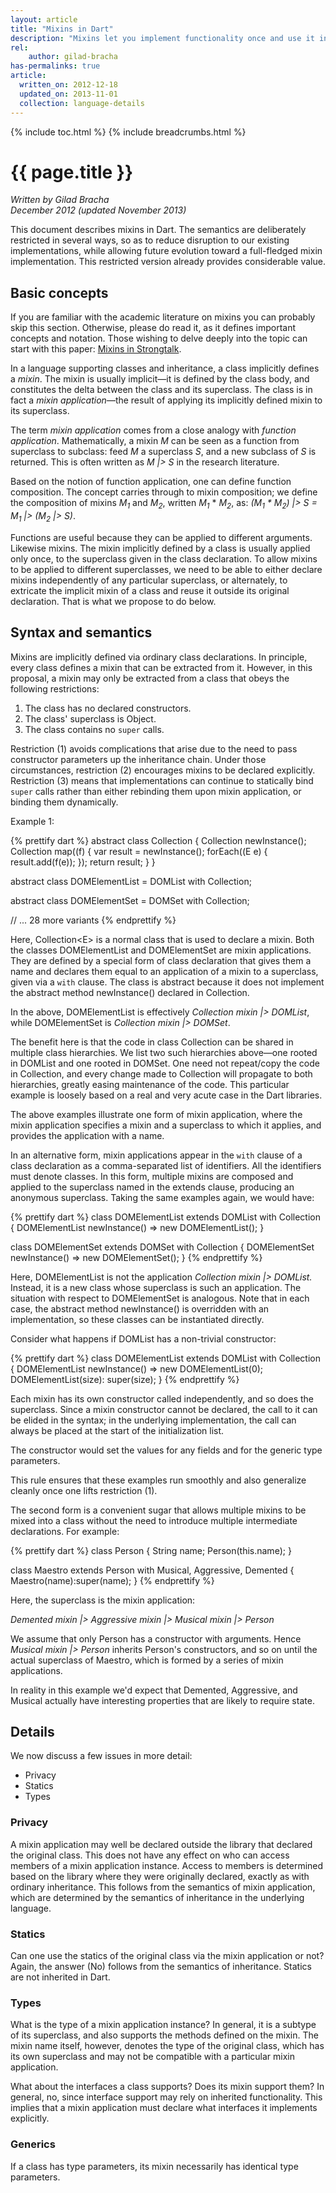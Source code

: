 ```yaml
--- 
layout: article
title: "Mixins in Dart"
description: "Mixins let you implement functionality once and use it in multiple classes."
rel:
    author: gilad-bracha
has-permalinks: true
article:
  written_on: 2012-12-18
  updated_on: 2013-11-01
  collection: language-details
---
```


{% include toc.html %}
{% include breadcrumbs.html %}

# {{ page.title }}

_Written by Gilad Bracha <br>
December 2012 (updated November 2013)_

This document describes mixins in Dart.
The semantics are deliberately restricted in several ways,
so as to reduce disruption to our existing implementations,
while allowing future evolution toward a full-fledged mixin implementation.
This restricted version already provides considerable value.

## Basic concepts

If you are familiar with the academic literature on mixins
you can probably skip this section.
Otherwise, please do read it,
as it defines important concepts and notation.
Those wishing to delve deeply into the topic can start with this paper:
[Mixins in Strongtalk](http://www.bracha.org/mixins-paper.pdf).

In a language supporting classes and inheritance,
a class implicitly defines a _mixin_.
The mixin is usually implicit—it is defined by the class body,
and constitutes the delta between the class and its superclass.
The class is in fact a _mixin application_—the
result of applying its implicitly defined mixin to its superclass. 

The term _mixin application_ comes from
a close analogy with _function application_.
Mathematically, a mixin _M_ can be seen as a function
from superclass to subclass:
feed _M_ a superclass _S_, and a new subclass of _S_ is returned.
This is often written as _M |> S_ in the research literature.

Based on the notion of function application,
one can define function composition.
The concept carries through to mixin composition;
we define the composition of mixins
<em>M<sub>1</sub></em> and <em>M<sub>2</sub></em>,
written <em>M<sub>1</sub></em> * <em>M<sub>2</sub></em>, as:
<em>(M<sub>1</sub> * M<sub>2</sub>) |> S =
M<sub>1</sub> |> (M<sub>2</sub> |> S)</em>.

Functions are useful because
they can be applied to different arguments. 
Likewise mixins.
The mixin implicitly defined by a class
is usually applied only once,
to the superclass given in the class declaration.
To allow mixins to be applied to different superclasses,
we need to be able to either
declare mixins independently of any particular superclass,
or alternately,
to extricate the implicit mixin of a class
and reuse it outside its original declaration.
That is what we propose to do below.

## Syntax and semantics

Mixins are implicitly defined via ordinary class declarations.
In principle, every class defines a mixin that can be extracted from it.
However, in this proposal,
a mixin may only be extracted from a class
that obeys the following restrictions:

1. The class has no declared constructors.
2. The class' superclass is Object.
3. The class contains no `super` calls.

Restriction (1) avoids complications that arise
due to the need to pass constructor parameters up the inheritance chain.
Under those circumstances, 
restriction (2) encourages mixins to be declared explicitly.
Restriction (3) means that implementations can continue
to statically bind `super` calls rather than either
rebinding them upon mixin application,
or binding them dynamically.

Example 1:

{% prettify dart %}
abstract class Collection<E> {
  Collection<E> newInstance();
  Collection<E> map((f) {
    var result = newInstance();
    forEach((E e) { result.add(f(e)); });
    return result;
  }
}

abstract class DOMElementList<E> = DOMList with Collection<E>;

abstract class DOMElementSet<E> = DOMSet with Collection<E>;

// ... 28 more variants
{% endprettify %}

Here, Collection\<E> is a normal class that is used to declare a mixin.
Both the classes DOMElementList and DOMElementSet are mixin applications.
They are defined by a special form of class declaration that gives them a name
and declares them equal to an application of
a mixin to a superclass, given via a `with` clause.
The class is abstract
because it does not implement the abstract method 
newInstance() declared in Collection. 

In the above, DOMElementList is effectively
<em>Collection mixin |> DOMList</em>,
while DOMElementSet is <em>Collection mixin |> DOMSet</em>.

The benefit here is that the code in class Collection
can be shared in multiple class hierarchies.
We list two such hierarchies above—one rooted in DOMList 
and one rooted in DOMSet.
One need not repeat/copy the code in Collection,
and every change made to Collection will propagate to both hierarchies,
greatly easing maintenance of the code.
This particular example is loosely based on a 
real and very acute case in the Dart libraries.

The above examples illustrate one form of mixin application,
where the mixin application specifies a mixin and a superclass
to which it applies,
and provides the application with a name.

In an alternative form, mixin applications appear in
the `with` clause of a class declaration
as a comma-separated list of identifiers.
All the identifiers must denote classes.
In this form, multiple mixins are composed and applied
to the superclass named in the extends clause,
producing an anonymous superclass. 
Taking the same examples again, we would have:

{% prettify dart %}
class DOMElementList<E> extends DOMList with Collection<E> {
   DOMElementList<E> newInstance() => new DOMElementList<E>();
}

class DOMElementSet<E> extends DOMSet with Collection<E> {
  DOMElementSet<E> newInstance() => new DOMElementSet<E>();
}
{% endprettify %}

Here, DOMElementList is not the application _Collection mixin |> DOMList._ 
Instead, it is a new class whose superclass is such an application.
The situation with respect to DOMElementSet is analogous.
Note that in each case,
the abstract method newInstance() is overridden with an implementation,
so these classes can be instantiated directly.

Consider what happens if DOMList has a non-trivial constructor:

{% prettify dart %}
class DOMElementList<E> extends DOMList with Collection<E> {
  DOMElementList<E> newInstance() => new DOMElementList<E>(0);
  DOMElementList(size): super(size);
}
{% endprettify %}

Each mixin has its own constructor called independently,
and so does the superclass.
Since a mixin constructor cannot be declared,
the call to it can be elided in the syntax;
in the underlying implementation,
the call can always be placed at the start of the initialization list.

The constructor would set the values for any fields
and for the generic type parameters.

This rule ensures that these examples run smoothly
and also generalize cleanly once one lifts restriction (1).

The second form is a convenient sugar
that allows multiple mixins to be mixed into a class
without the need to introduce multiple intermediate declarations. 
For example:

{% prettify dart %}
class Person {
  String name;
  Person(this.name);
}

class Maestro extends Person with Musical, Aggressive, Demented {
  Maestro(name):super(name);
}
{% endprettify %}

Here, the superclass is the mixin application:

<em>Demented mixin \|> Aggressive mixin \|> Musical mixin \|> Person</em>

We assume that only Person has a constructor with arguments.
Hence _Musical mixin |> Person_ inherits Person's constructors,
and so on until the actual superclass of Maestro,
which is formed by a series of mixin applications.

In reality in this example we'd expect that
Demented, Aggressive, and Musical 
actually have interesting properties that are likely to require state. 


## Details

We now discuss a few issues in more detail:

* Privacy
* Statics
* Types


### Privacy

A mixin application may well be declared outside the library
that declared the original class.
This does not have any effect on
who can access members of a mixin application instance.
Access to members is determined based on
the library where they were originally declared,
exactly as with ordinary inheritance. 
This follows from the semantics of mixin application,
which are determined by the semantics of inheritance
in the underlying language.

### Statics

Can one use the statics of the original class
via the mixin application or not?  
Again, the answer (No) follows from the semantics of inheritance.
Statics are not inherited in Dart. 

### Types

What is the type of a mixin application instance?
In general, it is a subtype of its superclass,
and also supports the methods defined on the mixin.
The mixin name itself, however,
denotes the type of the original class,
which has its own superclass
and may not be compatible with a particular mixin application.

What about the interfaces a class supports?
Does its mixin support them?
In general, no, since interface support
may rely on inherited functionality.
This implies that a mixin application must declare
what interfaces it implements explicitly.

### Generics

If a class has type parameters,
its mixin necessarily has identical type parameters. 



